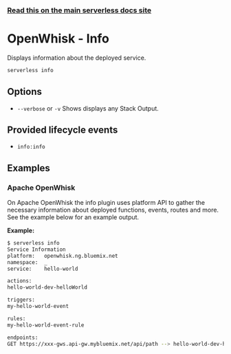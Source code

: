 <!--
title: Serverless Framework Commands - Apache OpenWhisk - Info
menuText: Info
menuOrder: 11
description: Display information about your deployed service and the Apache OpenWhisk Functions, Events and Resources it contains.
layout: Doc
-->

<!-- DOCS-SITE-LINK:START automatically generated  -->
### [Read this on the main serverless docs site](https://www.serverless.com/framework/docs/providers/openwhisk/cli-reference/info)
<!-- DOCS-SITE-LINK:END -->

# OpenWhisk - Info

Displays information about the deployed service.

```bash
serverless info
```

## Options
- `--verbose` or `-v` Shows displays any Stack Output.

## Provided lifecycle events
- `info:info`

## Examples

### Apache OpenWhisk

On Apache OpenWhisk the info plugin uses platform API to gather the necessary
information about deployed functions, events, routes and more. See the example
below for an example output.

**Example:**

```bash
$ serverless info
Service Information
platform:	openwhisk.ng.bluemix.net
namespace:	_
service:	hello-world

actions:
hello-world-dev-helloWorld    

triggers:
my-hello-world-event

rules:
my-hello-world-event-rule

endpoints:
GET https://xxx-gws.api-gw.mybluemix.net/api/path --> hello-world-dev-helloWorld
```
